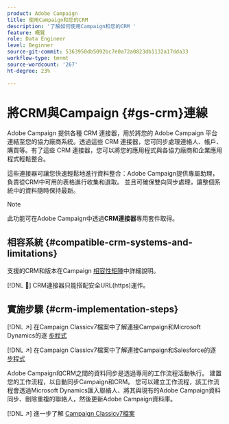 ```yaml
---
product: Adobe Campaign
title: 使用Campaign和您的CRM
description: '了解如何使用Campaign和您的CRM '
feature: 概覽
role: Data Engineer
level: Beginner
source-git-commit: 5363950db5092bc7e0a72a0823db1132a17dda33
workflow-type: tm+mt
source-wordcount: '267'
ht-degree: 23%

---
```


# 將CRM與Campaign {#gs-crm}連線

Adobe Campaign 提供各種 CRM 連接器，用於將您的 Adobe Campaign 平台連結至您的協力廠商系統。透過這些 CRM 連接器，您可同步處理連絡人、帳戶、購買等。有了這些 CRM 連接器，您可以將您的應用程式與各協力廠商和企業應用程式輕鬆整合。

這些連接器可讓您快速輕鬆地進行資料整合：Adobe Campaign提供專屬助理，負責從CRM中可用的表格進行收集和選取。 並且可確保雙向同步處理，讓整個系統中的資料隨時保持最新。

>[!NOTE]
>
>此功能可在Adobe Campaign中透過&#x200B;**CRM連接器**&#x200B;專用套件取得。

## 相容系統 {#compatible-crm-systems-and-limitations}

支援的CRM和版本在Campaign [相容性矩陣](../start/compatibility-matrix.md)中詳細說明。

[!DNL :speech_balloon:] CRM連接器只能搭配安全URL(https)運作。

## 實施步驟 {#crm-implementation-steps}

[!DNL :arrow_upper_right:] 在Campaign Classicv7檔案中了解連接Campaign和Microsoft Dynamics的逐 [步程式](https://experienceleague.adobe.com/docs/campaign-classic/using/getting-started/connectors/crm-connectors/crm-ms-dynamics.html?lang=en#microsoft-dynamics-implementation-steps)

[!DNL :arrow_upper_right:] 在Campaign Classicv7檔案中了解連接Campaign和Salesforce的逐 [步程式](https://experienceleague.adobe.com/docs/campaign-classic/using/getting-started/connectors/crm-connectors/crm-sfdc.html?lang=en#getting-started)


Adobe Campaign和CRM之間的資料同步是透過專用的工作流程活動執行。 建置您的工作流程，以自動同步Campaign和CRM。 您可以建立工作流程，該工作流程會透過Microsoft Dynamics匯入聯絡人、將其與現有的Adobe Campaign資料同步、刪除重複的聯絡人，然後更新Adobe Campaign資料庫。

[!DNL :arrow_upper_right:] 進一步了解 [Campaign Classicv7檔案](https://experienceleague.adobe.com/docs/campaign-classic/using/getting-started/connectors/crm-connectors/crm-data-sync.html?lang=en#getting-started)

